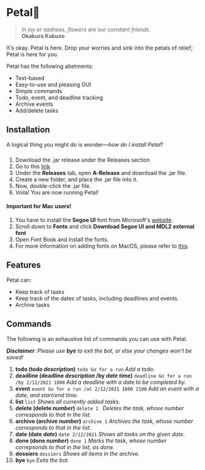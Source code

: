 
# Petal🌸
> _In joy or sadness, flowers are our constant friends._  
> **Okakura Kakuzo**

It's okay. Petal is here. Drop your worries and sink into the petals of relief; Petal is here for you.

Petal has the following abetments:

-   Text-based
- Easy-to-use and pleasing GUI
-   Simple commands
-   Todo, event, and deadline tracking
-  Archive events
- Add/delete tasks

## [](https://github.com/wowsiddanth/ip/blob/master/README.md#installation)Installation

A logical thing you might do is wonder—_how do I install Petal_?

### [](https://github.com/wowsiddanth/ip/blob/master/README.md#2-run-the-jar-file)

1. Download the .jar release under the Releases section
2.   Go to this  [link](https://github.com/wowsiddanth/ip).
3.  Under the  **Releases**  tab, open  **A-Release**  and download the .jar file.
4.  Create a new folder, and place the .jar file into it.
5.  Now, double-click the .jar file.
7. Voila! You are now running Petal!

####  Important for Mac users!
1. You have to install the **Segoe UI** font from Microsoft's [website](https://developer.microsoft.com/en-us/fluentui#/resources).
2. Scroll down to **Fonts** and click **Download Segoe UI and MDL2 external font**
3. Open Font Book and install the fonts.
4. For more information on adding fonts on  MacOS, please refer to [this](https://support.apple.com/en-sg/guide/font-book/fntbk1000/mac).

## [](https://github.com/wowsiddanth/ip/blob/master/README.md#features)Features

Petal can:

-   Keep track of tasks
-   Keep track of the dates of tasks, including deadlines and events.
-  Archive tasks

## Commands
The following is an exhaustive list of commands you can use with Petal.

*__Disclaimer__: Please use **bye** to exit the bot, or else your changes won't be saved!*
1. **todo (todo *description*)**
    ``
    todo Go for a run
    ``
    _Add a todo._
2. **deadline (deadline *description* /by *date* *time*)**
    ``
    deadline Go for a run /by 2/12/2021 1800
    ``
      _Add a deadline with a date to be completed by._
3. **event**
    ``
    event Go for a run /at 2/12/2021 1800 2100
    ``
      _Add an event with a date, and start/end time._
4.  **list** 
``
    list
    ``
      _Shows all currently added tasks._
5. **delete (delete *number*)**
    ``
    delete 1 
    ``
    _Deletes the task, whose number corresponds to that in the list._
6. **archive (archive *number*)**
    ``
    archive 1
    ``
     _Archives the task, whose number corresponds to that in the list._
8.  **date (date *date*)** 
``
    date 2/12/2021
    ``
     _Shows all tasks on the given date._
9.  **done (done *number*)** 
``
    done 1
    ``
     _Marks the task, whose number correpsonds to that in the list, as done._
10.  **dossiers** 
``
    dossiers
    ``
     _Shows all items in the archive._
11.  **bye** 
``
    bye
    ``
     _Exits the bot._
